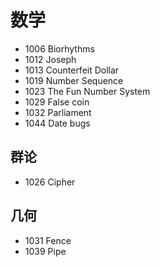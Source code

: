 # 数学

- 1006 Biorhythms
- 1012 Joseph
- 1013 Counterfeit Dollar
- 1019 Number Sequence
- 1023 The Fun Number System
- 1029 False coin
- 1032 Parliament
- 1044 Date bugs


## 群论

- 1026 Cipher


## 几何

- 1031 Fence
- 1039 Pipe
